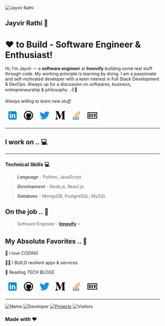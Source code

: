 

<!-- Header -->
<img src="https://avatars0.githubusercontent.com/u/10550020?s=400&u=766403dab360020e2669fca8fbdd0ae68021fe38&v=4" alt="Jayvir Rathi" width="100"/>

## Jayvir Rathi 👋


[1.1]: https://github.com/Jayvirrathi/Jayvirrathi/blob/master/assets/icons/icons8-linkedin-48.png (linkedin icon with padding)
[2.1]: https://github.com/Jayvirrathi/Jayvirrathi/blob/master/assets/icons/icons8-github-48.png (github icon with padding)
[3.1]: https://github.com/Jayvirrathi/Jayvirrathi/blob/master/assets/icons/icons8-twitter-48.png (twitter icon with padding)
[4.1]: https://github.com/Jayvirrathi/Jayvirrathi/blob/master/assets/icons/icons8-medium-new-48.png (medium icon with padding)
[5.1]: https://github.com/Jayvirrathi/Jayvirrathi/blob/master/assets/icons/icons8-stack-overflow-48.png (stackoverflow icon with padding)
[6.1]: https://github.com/Jayvirrathi/Jayvirrathi/blob/master/assets/icons/icons8-dev-48.png (dev icon with padding)

<!-- links to my social media accounts -->

[1]: https://www.linkedin.com/in/jayvirrathi
[2]: https://www.github.com/jayvirrathi
[3]: https://www.twitter.com/jayvirrathi
[4]: http://www.medium.com/@jayvirrathi
[5]: https://stackoverflow.com/users/10936378/jayvir-rathi
[6]: http://dev.to/jayvirrathi



<!-- section - intro -->

# ❤ to Build - Software Engineer & Enthusiast!



Hi, I'm Jayvir — a **software engineer** at **Innovify** building some real stuff through code. My working principle is learning by doing. 
I am a passionate and self-motivated developer with a keen interest in Full Stack Development & DevOps. 
Always up for a discussion on  softwares, business, entrepreneurship & philosophy . ✌💖

_Always willing to learn new stuff._

<!-- section - intro -->

<!-- section - social media icons -->

[![linkedin jayvirrathi][1.1]][1]
[![github jayvirrathi][2.1]][2]
[![twitter jayvirrathi][3.1]][3]
[![medium jayvirrathi][4.1]][4]
[![stackoverflow jayvir-rathi][5.1]][5]
[![dev to jayvirrathi][6.1]][6]

<!-- section - social media icons -->

 ---

<!-- section - skills -->

## I work on .. 💻
-----
### Technical Skills 💻


>***Language*** - Python, JavaScript

>***Development*** - Node.js, React.js

>***Database*** - MongoDB, PostgreSQL, MySQL 



<!-- section - skills -->

<!-- section - job details -->

## On the job .. 💯

> Software Engineer - [**Innovify**](https://www.innovify.com/)  ⭐


<!-- section - job details -->


<!-- section - interests -->

## My Absolute Favorites .. 💖

🦄 I love _CODING_

👨‍💻 I _BUILD_ resilient apps & services

📰 Reading _TECH BLOGS_

<!-- section - social media icons -->

[![linkedin jayvirrathi][1.1]][1]
[![github jayvirrathi][2.1]][2]
[![twitter jayvirrathi][3.1]][3]
[![medium jayvirrathi][4.1]][4]
[![stackoverflow jayvir-rathi][5.1]][5]
[![dev to jayvirrathi][6.1]][6]

<!-- section - social media icons -->
<!-- Footer -->
-----
![Name](https://img.shields.io/badge/Maintainer-JayvirRathi-blue.svg)
![Developer](https://img.shields.io/badge/Role-Developer💻-orange.svg)
[![Projects](https://img.shields.io/badge/Projects-Github(Repos)-lightgrey.svg)](https://github.com/Jayvirrathi)
![Visitors](https://visitor-badge.glitch.me/badge?page_id=Jayvirrathi.visitor-badge)

### Made with ❤️
